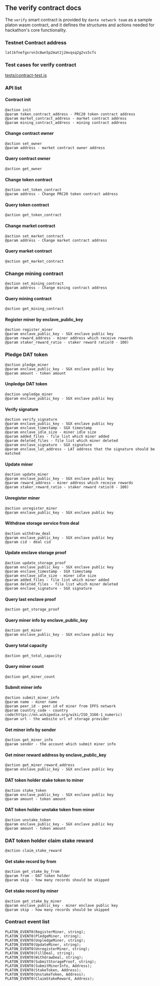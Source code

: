 ## The verify contract docs

The `verify` smart contract is provided by `dante network team` as a sample platon wasm contract, and it defines the structures and actions needed for hackathon's core functionality.

### Testnet Contract address
```
lat1kfnefgxrvn3c8wn5p2mat2j2mvqsq2g2vs5cfs
```

### Test cases for verify contract
[tests/contract-test.js](../tests/contract-test.js)

### API list

#### Contract init 
```
@action init
@param token_contract_address - PRC20 token contract address
@param market_contract_address - market contract address
@param mining_contract_address - mining contract address
```

#### Change contract owner
```
@action set_owner
@param address - market contract owner address
```

#### Query contract owner
```
@action get_owner
```

#### Change token contract
```
@action set_token_contract
@param address - Change PRC20 token contract address
```

#### Query token contract
```
@action get_token_contract
```

#### Change market contract
```
@action set_market_contract
@param address - Change market contract address
```

#### Query market contract
```
@action get_market_contract
```

### Change mining contract
```
@action set_mining_contract
@param address - Change mining contract address
```

#### Query mining contract
```
@action get_mining_contract
```

#### Register miner by enclave_public_key
```
@action register_miner
@param enclave_public_key - SGX enclave public key
@param reward_address - miner address which receive rewards
@param staker_reward_ratio - staker reward ratio(0 - 100)
```

### Pledge DAT token
```
@action pledge_miner
@param enclave_public_key - SGX enclave public key
@param amount - token amount
```

#### Unpledge DAT token
```
@action unpledge_miner
@param enclave_public_key - SGX enclave public key
```

#### Verify signature
```
@action verify_signature
@param enclave_public_key - SGX enclave public key
@param enclave_timestamp - SGX timestamp
@param enclave_idle_size - miner idle size
@param added_files - file list which miner added
@param deleted_files - file list which miner deleted
@param enclave_signature - SGX signature
@param enclave_lat_address - LAT address that the signature should be matched
```

#### Update miner
```
@action update_miner
@param enclave_public_key - SGX enclave public key
@param reward_address - miner address which receive rewards
@param staker_reward_ratio - staker reward ratio(0 - 100)
```

#### Unregister miner
```
@action unregister_miner
@param enclave_public_key - SGX enclave public key
```

#### Withdraw storage service from deal
```
@action withdraw_deal
@param enclave_public_key - SGX enclave public key
@param cid - deal cid
```

#### Update enclave storage proof
```
@action update_storage_proof
@param enclave_public_key - SGX enclave public key
@param enclave_timestamp - SGX timestamp
@param enclave_idle_size - miner idle size
@param added_files - file list which miner added
@param deleted_files - file list which miner deleted
@param enclave_signature - SGX signature
```

#### Query last enclave proof
```
@action get_storage_proof
```

#### Query miner info by enclave_public_key
```
@action get_miner
@param enclave_public_key - SGX enclave public key
```

#### Query total capacity
```
@action get_total_capacity
```

#### Query miner count
```
@action get_miner_count
```

#### Submit miner info
```
@action submit_miner_info
@param name - miner name
@param peer_id - peer id of miner from IPFS network
@param country_code - country code(https://en.wikipedia.org/wiki/ISO_3166-1_numeric)
@param url - the website url of storage provider
```

#### Get miner info by sender
```
@action get_miner_info
@param sender - the account which submit miner info
```

#### Get miner reward address by enclave_public_key
```
@action get_miner_reward_address
@param enclave_public_key - SGX enclave public key
```

#### DAT token holder stake token to miner
```
@action stake_token
@param enclave_public_key - SGX enclave public key
@param amount - token amount
```

#### DAT token holder unstake token from miner
```
@action unstake_token
@param enclave_public_key - SGX enclave public key
@param amount - token amount
```

### DAT token holder claim stake reward
```
@action claim_stake_reward
```

#### Get stake record by from
```
@action get_stake_by_from
@param from - DAT token holder
@param skip - how many records should be skipped
```

#### Get stake record by miner
```
@action get_stake_by_miner
@param enclave_public_key - miner enclave public key
@param skip - how many records should be skipped
```

### Contract event list
```
PLATON_EVENT0(RegisterMiner, string);
PLATON_EVENT0(PledgeMiner, string);
PLATON_EVENT0(UnpledgeMiner, string);
PLATON_EVENT0(UpdateMiner, string);
PLATON_EVENT0(UnregisterMiner, string);
PLATON_EVENT0(FillDeal, string);
PLATON_EVENT0(WithdrawDeal, string);
PLATON_EVENT0(SubmitStorageProof, string);
PLATON_EVENT0(SubmitMinerInfo, Address);
PLATON_EVENT0(StakeToken, Address);
PLATON_EVENT0(UnstakeToken, Address);
PLATON_EVENT0(ClaimStakeReward, Address);
```
